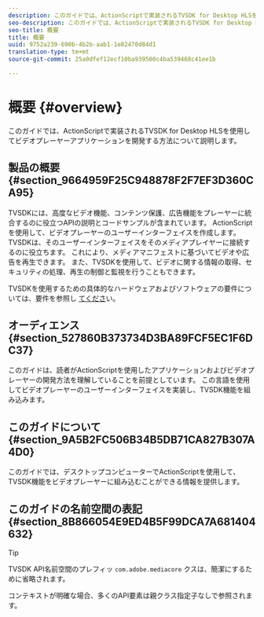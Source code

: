 ```yaml
---
description: このガイドでは、ActionScriptで実装されるTVSDK for Desktop HLSを使用してビデオプレーヤーアプリケーションを開発する方法について説明します。
seo-description: このガイドでは、ActionScriptで実装されるTVSDK for Desktop HLSを使用してビデオプレーヤーアプリケーションを開発する方法について説明します。
seo-title: 概要
title: 概要
uuid: 9752a239-690b-4b2b-aab1-1e82470d84d1
translation-type: tm+mt
source-git-commit: 25a0dfef12ecf10ba939500c4ba539468c41ee1b

---
```



# 概要 {#overview}

このガイドでは、ActionScriptで実装されるTVSDK for Desktop HLSを使用してビデオプレーヤーアプリケーションを開発する方法について説明します。

## 製品の概要 {#section_9664959F25C948878F2F7EF3D360CA95}

TVSDKには、高度なビデオ機能、コンテンツ保護、広告機能をプレーヤーに統合するのに役立つAPIの説明とコードサンプルが含まれています。 ActionScriptを使用して、ビデオプレーヤーのユーザーインターフェイスを作成します。 TVSDKは、そのユーザーインターフェイスをそのメディアプレイヤーに接続するのに役立ちます。 これにより、メディアマニフェストに基づいてビデオや広告を再生できます。 また、TVSDKを使用して、ビデオに関する情報の取得、セキュリティの処理、再生の制御と監視を行うこともできます。

TVSDKを使用するための具体的なハードウェアおよびソフトウェアの要件については、要件を参照し [てくださ](../../c-psdk-dhls-1.4-introduction/overview-prod-audience-guide/requirements/r-psdk-dhls-1.4-requirements-system.md)い。

## オーディエンス {#section_527860B373734D3BA89FCF5EC1F6DC37}

このガイドは、読者がActionScriptを使用したアプリケーションおよびビデオプレーヤーの開発方法を理解していることを前提としています。 この言語を使用してビデオプレーヤーのユーザーインターフェイスを実装し、TVSDK機能を組み込みます。

## このガイドについて {#section_9A5B2FC506B34B5DB71CA827B307A4D0}

このガイドでは、デスクトップコンピューターでActionScriptを使用して、TVSDK機能をビデオプレーヤーに組み込むことができる情報を提供します。

## このガイドの名前空間の表記 {#section_8B866054E9ED4B5F99DCA7A681404632}

>[!TIP]
>
>TVSDK API名前空間のプレフィッ `com.adobe.mediacore` クスは、簡潔にするために省略されます。
>
>コンテキストが明確な場合、多くのAPI要素は親クラス指定子なしで参照されます。

